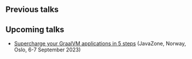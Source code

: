 ## Previous talks

## Upcoming talks

* [Supercharge your GraalVM applications in 5 steps]([Title](https://2023.javazone.no/program)) (JavaZone, Norway, Oslo, 6-7 September 2023)